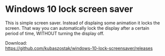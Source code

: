 # Windows 10 lock screen saver
This is simple screen saver. Instead of displaing some animation it locks the screen. That way you can automatically lock the display after a certain period of time, WITHOUT turning the display off. 

Download:  
https://github.com/kubaszostak/windows-10-lock-screensaver/releases
